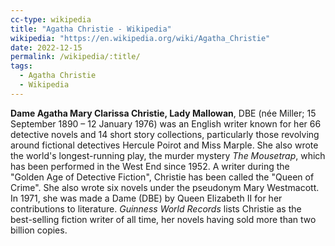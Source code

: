 ```yaml
---
cc-type: wikipedia
title: "Agatha Christie - Wikipedia"
wikipedia: "https://en.wikipedia.org/wiki/Agatha_Christie"
date: 2022-12-15
permalink: /wikipedia/:title/
tags:
  - Agatha Christie
  - Wikipedia
---
```

**Dame Agatha Mary Clarissa Christie, Lady Mallowan**, DBE (née Miller; 15 September 1890 – 12 January 1976) was an English writer known for her 66 detective novels and 14 short story collections, particularly those revolving around fictional detectives Hercule Poirot and Miss Marple. She also wrote the world's longest-running play, the murder mystery *The Mousetrap*, which has been performed in the West End since 1952. A writer during the "Golden Age of Detective Fiction", Christie has been called the "Queen of Crime". She also wrote six novels under the pseudonym Mary Westmacott. In 1971, she was made a Dame (DBE) by Queen Elizabeth II for her contributions to literature. *Guinness World Records* lists Christie as the best-selling fiction writer of all time, her novels having sold more than two billion copies.